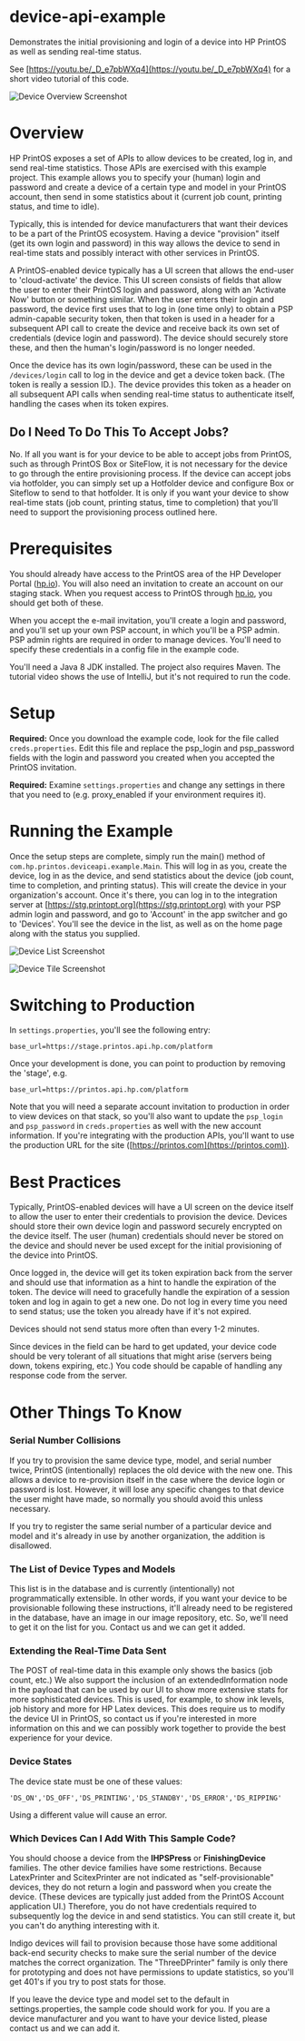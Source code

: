 # device-api-example
Demonstrates the initial provisioning and login of a device into HP PrintOS as well as sending real-time status.

See [https://youtu.be/_D_e7pbWXq4](https://youtu.be/_D_e7pbWXq4) for a short video tutorial of this code.

![Device Overview Screenshot](https://raw.githubusercontent.com/printos/device-api-example/master/etc/images/device_overview.png)

# Overview
HP PrintOS exposes a set of APIs to allow devices to be created, log in, and send real-time statistics.  Those
APIs are exercised with this example project.  This example allows you to specify your (human) login and password
and create a device of a certain type and model in your PrintOS account, then send in some statistics about it
(current job count, printing status, and time to idle).

Typically, this is intended for device manufacturers that want their devices to be a part of the PrintOS ecosystem.
Having a device "provision" itself (get its own login and password) in this way allows the device to send in real-time
stats and possibly interact with other services in PrintOS.

A PrintOS-enabled device typically has a UI screen that allows the end-user to 'cloud-activate' the device.  This UI screen
consists of fields that allow the user to enter their PrintOS login and password, along with an 'Activate Now' button or something
similar.  When the user enters their login and password, the device first uses that to log in (one time only) to obtain
a PSP admin-capable security token, then that token is used in a header for a subsequent API call to create the device and 
receive back its own set of credentials (device login and password).  The device should securely store these, and then
the human's login/password is no longer needed.

Once the device has its own login/password, these can be used in the `/devices/login` call to log in the device and 
get a device token back.  (The token is really a session ID.).  The device provides this token as a header on all subsequent
API calls when sending real-time status to authenticate itself, handling the cases when its token expires.

## Do I Need To Do This To Accept Jobs?
No.  If all you want is for your device to be able to accept jobs from PrintOS, such as through PrintOS Box or SiteFlow,
it is not necessary for the device to go through the entire provisioning process.  If the device can accept jobs via
hotfolder, you can simply set up a Hotfolder device and configure Box or Siteflow to send to that hotfolder.  It is 
only if you want your device to show real-time stats (job count, printing status, time to completion) that you'll
need to support the provisioning process outlined here.

# Prerequisites
You should already have access to the PrintOS area of the HP Developer Portal ([hp.io](http://hp.io)).  You will also need an
invitation to create an account on our staging stack.  When you request access to PrintOS through [hp.io](http://hp.io), you
should get both of these.

When you accept the e-mail invitation, you'll create a login and password, and you'll set up your own PSP account,
in which you'll be a PSP admin.  PSP admin rights are required in order to manage devices.  You'll need to specify 
these credentials in a config file in the example code.

You'll need a Java 8 JDK installed.  The project also requires Maven.  The tutorial video shows the use of IntelliJ, but it's not required to run the code.

# Setup
**Required:** Once you download the example code, look for the file called `creds.properties`.  Edit this file and replace the
psp_login and psp_password fields with the login and password you created when you accepted the PrintOS invitation.

**Required:** Examine `settings.properties` and change any settings in there that you need to (e.g. proxy_enabled if
your environment requires it).  

# Running the Example
Once the setup steps are complete, simply run the main() method of `com.hp.printos.deviceapi.example.Main`.  This will
log in as you, create the device, log in as the device, and send statistics about the device (job count, time to
completion, and printing status).  This will create the device in your organization's account.  Once it's there, you
can log in to the integration server at  [https://stg.printopt.org](https://stg.printopt.org) with your PSP admin login 
and password, and go to 'Account'
in the app switcher and go to 'Devices'.  You'll see the device in the list, as well as on the home page along with
the status you supplied.

![Device List Screenshot](https://raw.githubusercontent.com/printos/device-api-example/master/etc/images/device_list.png)

![Device Tile Screenshot](https://raw.githubusercontent.com/printos/device-api-example/master/etc/images/device_tile.png)

# Switching to Production
In `settings.properties`, you'll see the following entry:

```
base_url=https://stage.printos.api.hp.com/platform
```

Once your development is done, you can point to production by removing the 'stage', e.g.

```
base_url=https://printos.api.hp.com/platform
```

Note that you will need a separate account invitation to production in order to view devices on that stack, so you'll
also want to update the `psp_login` and `psp_password` in `creds.properties` as well with the new account information.
If you're integrating with the production APIs, you'll want to use the production URL for the site
([https://printos.com](https://printos.com)).

# Best Practices
Typically, PrintOS-enabled devices will have a UI screen on the device itself to allow the user to enter their
credentials to provision the device.  Devices should store their own device login and password securely encrypted
on the device itself.  The user (human) credentials should never be stored on the device and should never be used
except for the initial provisioning of the device into PrintOS.

Once logged in, the device will get its token expiration back from the server and should use that information as a
hint to handle the expiration of the token.  The device will need to gracefully handle the expiration of a session
token and log in again to get a new one.  Do not log in every time you need to send status; use the token you already
have if it's not expired.

Devices should not send status more often than every 1-2 minutes.

Since devices in the field can be hard to get updated, your device code should be very tolerant of all situations
that might arise (servers being down, tokens expiring, etc.)  You code should be capable of handling any response
code from the server.

# Other Things To Know

### Serial Number Collisions
If you try to provision the same device type, model, and serial number twice,
PrintOS (intentionally) replaces the old device with the new one.  This allows a device to re-provision itself
in the case where the device login or password is lost.  However, it will lose any specific changes to that device
the user might have made, so normally you should avoid this unless necessary.

If you try to register the same serial number of a particular device and model and it's already in use by another
organization, the addition is disallowed.

### The List of Device Types and Models
This list is in the database and is currently (intentionally) not programmatically extensible.  In other words, if
you want your device to be provisionable following these instructions, it'll already need to be registered in the
database, have an image in our image repository, etc.  So, we'll need to get it on the list for you.  Contact us
and we can get it added.

### Extending the Real-Time Data Sent
The POST of real-time data in this example only shows the basics (job count, etc.)  We also support the inclusion
of an extendedInformation node in the payload that can be used by our UI to show more extensive stats for more
sophisticated devices.  This is used, for example, to show ink levels, job history and more for HP Latex devices.
This does require us to modify the device UI in PrintOS, so contact us if you're interested in more information
on this and we can possibly work together to provide the best experience for your device.

### Device States
The device state must be one of these values:

```
'DS_ON','DS_OFF','DS_PRINTING','DS_STANDBY','DS_ERROR','DS_RIPPING'
```

Using a different value will cause an error.

### Which Devices Can I Add With This Sample Code?
You should choose a device from the **IHPSPress** or **FinishingDevice** families.  The other device families have some restrictions.  Because LatexPrinter and ScitexPrinter are not indicated as "self-provisionable" devices, they do not return a login and password when you create the device.  (These devices are typically just added from the PrintOS Account application UI.)  Therefore, you do not have credentials required to subsequently log the device in and send statistics.  You can still create it, but you can't do anything interesting with it.

Indigo devices will fail to provision because those have some additional back-end security checks to make sure the serial number of the device matches the correct organization.  The "ThreeDPrinter" family is only there for prototyping and does not have permissions to update statistics, so you'll get 401's if you try to post stats for those.

If you leave the device type and model set to the default in settings.properties, the sample code should work for you.  If you are a device manufacturer and you want to have your device listed, please contact us and we can add it.
